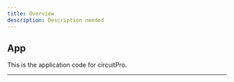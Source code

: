 ```yaml
---
title: Overview
description: Description needed
---
```


## App

This is the application code for circuitPro.

---

